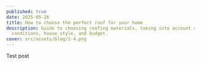 ```yaml
---
published: true
date: 2025-05-26
title: How to choose the perfect roof for your home
description: Guide to choosing roofing materials, taking into account climate
  conditions, house style, and budget.
cover: src/assets/blog/1-4.png
---
```

Test post